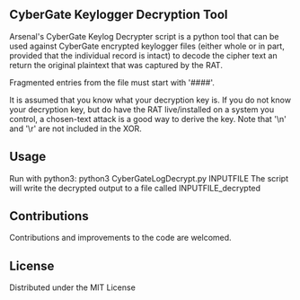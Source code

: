 ## CyberGate Keylogger Decryption Tool ##

Arsenal's CyberGate Keylog Decrypter script is a python tool that can be used against CyberGate encrypted keylogger files (either whole or in part, provided that the individual record is intact) to decode the cipher text an return the original plaintext that was captured by the RAT.

Fragmented entries from the file must start with '####'.

It is assumed that you know what your decryption key is. If you do not know your decryption key, but do have the
RAT live/installed on a system you control, a chosen-text attack is a good way to derive the key. Note that '\n' and '\r'
are not included in the XOR.

## Usage ##
Run with python3: python3 CyberGateLogDecrypt.py INPUTFILE
The script will write the decrypted output to a file called INPUTFILE_decrypted


## Contributions ##

Contributions and improvements to the code are welcomed.

## License ##

Distributed under the MIT License

